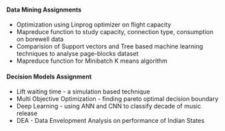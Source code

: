 #### Data Mining Assignments

* Optimization using Linprog optimizer on flight capacity
* Mapreduce function to study capacity, connection type, consumption on borewell data
* Comparision of Support vectors and Tree based machine learning techniques to analyse page-blocks dataset
* Mapreduce function for Minibatch K means algorithm

#### Decision Models Assignment

* Lift waiting time -  a simulation based technique
* Multi Objective Optimization -  finding pareto optimal decision boundary
* Deep Learning - using ANN and CNN to classify decade of music release
* DEA - Data Envelopment Analysis on performance of Indian States
